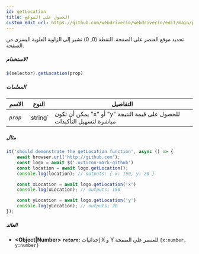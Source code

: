 ```yaml
---
id: getLocation
title: الحصول على الموقع
custom_edit_url: https://github.com/webdriverio/webdriverio/edit/main/packages/webdriverio/src/commands/element/getLocation.ts
---
```


تحديد موقع العنصر على الصفحة. النقطة (0, 0) تشير إلى
الزاوية العلوية اليسرى من الصفحة.

##### الاستخدام

```js
$(selector).getLocation(prop)
```

##### المعلمات

<table>
  <thead>
    <tr>
      <th>الاسم</th><th>النوع</th><th>التفاصيل</th>
    </tr>
  </thead>
  <tbody>
    <tr>
      <td><code><var>prop</var></code></td>
      <td>`string`</td>
      <td>يمكن أن تكون "x" أو "y" للحصول على قيمة النتيجة مباشرة لتسهيل التأكيدات</td>
    </tr>
  </tbody>
</table>

##### مثال

```js title="getLocation.js"
it('should demonstrate the getLocation function', async () => {
    await browser.url('http://github.com');
    const logo = await $('.octicon-mark-github')
    const location = await logo.getLocation();
    console.log(location); // outputs: { x: 150, y: 20 }

    const xLocation = await logo.getLocation('x')
    console.log(xLocation); // outputs: 150

    const yLocation = await logo.getLocation('y')
    console.log(yLocation); // outputs: 20
});
```

##### العائد

- **&lt;Object|Number&gt;**
            **<code><var>return</var></code>:**   إحداثيات X و Y للعنصر على الصفحة `{x:number, y:number}`